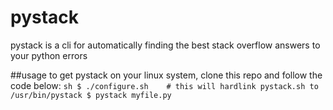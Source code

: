pystack
=======

pystack is a cli for automatically finding the best stack overflow answers to your python errors 

##usage
	to get pystack on your linux system, clone this repo and follow the code below:
	```sh
	$ ./configure.sh 	# this will hardlink pystack.sh to /usr/bin/pystack
	$ pystack myfile.py
	``` 
